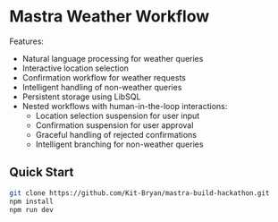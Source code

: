 # Mastra Weather Workflow

Features:
- Natural language processing for weather queries
- Interactive location selection
- Confirmation workflow for weather requests
- Intelligent handling of non-weather queries
- Persistent storage using LibSQL
- Nested workflows with human-in-the-loop interactions:
  - Location selection suspension for user input
  - Confirmation suspension for user approval
  - Graceful handling of rejected confirmations
  - Intelligent branching for non-weather queries

## Quick Start

```bash
git clone https://github.com/Kit-Bryan/mastra-build-hackathon.git
npm install
npm run dev
```
